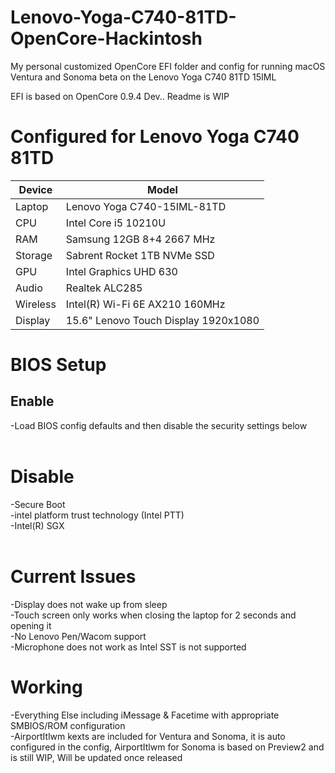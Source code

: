 # Lenovo-Yoga-C740-81TD-OpenCore-Hackintosh
My personal customized OpenCore EFI folder and config for running macOS Ventura and Sonoma beta on the Lenovo Yoga C740 81TD 15IML

EFI is based on OpenCore 0.9.4 Dev.. Readme is WIP

# Configured for Lenovo Yoga C740 81TD

| Device      | Model               |
| ----------- | ------------------- |
| Laptop      | Lenovo Yoga C740-15IML-81TD |
| CPU         | Intel Core i5 10210U |
| RAM         | Samsung 12GB 8+4 2667 MHz |
| Storage     | Sabrent Rocket 1TB NVMe SSD |
| GPU         | Intel Graphics UHD 630 |
| Audio  | Realtek ALC285 |
| Wireless    | Intel(R) Wi-Fi 6E AX210 160MHz |
| Display     | 15.6" Lenovo Touch Display 1920x1080  |

# BIOS Setup
## Enable
-Load BIOS config defaults and then disable the security settings below<br><br>

# Disable
-Secure Boot<br>
-intel platform trust technology (Intel PTT)<br>
-Intel(R) SGX<br><br>

# Current Issues
-Display does not wake up from sleep<br>
-Touch screen only works when closing the laptop for 2 seconds and opening it<br>
-No Lenovo Pen/Wacom support<br>
-Microphone does not work as Intel SST is not supported<br>

# Working
-Everything Else including iMessage & Facetime with appropriate SMBIOS/ROM configuration<br>
-AirportItlwm kexts are included for Ventura and Sonoma, it is auto configured in the config, AirportItlwm for Sonoma is based on Preview2 and is still WIP, Will be updated once released
